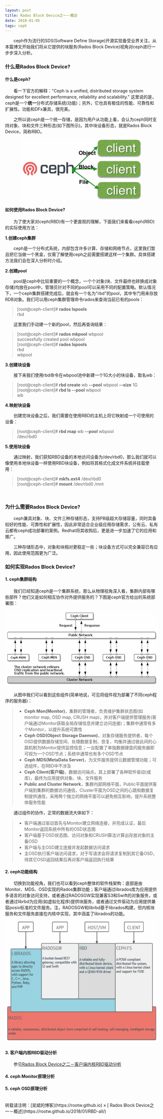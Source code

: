 ```yaml
---
layout: post
title: Rados Block Device之一－概述
date: 2018-01-05 
tags: ceph
---
```


&emsp;&emsp;ceph作为流行的SDS(Software Define Storage)开源实现备受业界关注，从本篇博文开始我们将从它提供的块服务(Rados Block Device)视角对ceph进行一步步深入分析。

### 什么是Rados Block Device?

#### **什么是ceph?**

&emsp;&emsp;看一下官方的解释："Ceph is a unified, distributed storage system designed for excellent performance, reliability and scalability." 这里说的是，ceph是一个**统一**分布式存储系统(功能)；另外，它也具有极佳的性能、可靠性和扩展性。功能和DFx兼具，很完美。

&emsp;&emsp;之所以说ceph是一个统一存储，是因为用户从功能上看，会认为ceph同时支持对象、块和文件三种形态(如下图所示)。其中块设备形态，就是Rados Block Device，简称RBD。

<div align="center">
<img src="/images/posts/i440fx/rbd_1.jpg" height="200" width="400">  
</div> 


#### **如何使用Rados Block Device?**

&emsp;&emsp;为了使大家对ceph(RBD)有一个更直观的理解，下面我们来看看ceph(RBD)的实际使用方法：

**1.创建ceph集群**

&emsp;&emsp;ceph是一个分布式系统，内部包含许多计算、存储和网络节点，这里我们暂且把它当做一个黑盒，仅需了解使用ceph之前需要搭建这样一个集群。具体搭建方法我们会在深入分析时介绍。

**2.创建pool**

&emsp;&emsp;pool是ceph中比较重要的一个概念，一个个对象(块、文件最终也转换成对象存储)均放在pool中，管理员针对不同的pool可以采用不同的配置策略。默认情况下，一个ceph集群搭建完成后，就会有一个名为"rbd"的pool，其中专门用来存放RDB对象。我们可以用ceph集群管理命令rados来查询当前已有的pools：

> [root@ceph-client]# **rados lspools**  
> rbd  

&emsp;&emsp;这里我们手动建一个新的pool，然后再查询结果：

> [root@ceph-client]# **rados mkpool** wbpool  
> successfully created pool wbpool  
> [root@ceph-client]# **rados lspools**  
> rbd  
> wbpool  

**3.创建块设备**

&emsp;&emsp;接下来我们使用rbd命令在wbpool池中新建一个1G大小的块设备，取名wb：

> [root@ceph-client]# **rbd create** wb **\-\-pool** wbpool **\-\-size** 1G  
> [root@ceph-client]# **rbd ls \-\-pool** wbpool  
> wb  

**4.映射块设备**

&emsp;&emsp;创建完块设备之后，我们需要在使用RBD的主机上将它映射成一个可使用的设备：

> [root@ceph-client]# **rbd map** wb **\-\-pool** wbpool  
> /dev/rbd0  

**5.使用块设备**

&emsp;&emsp;通过映射，我们获知RBD设备的本地访问设备为/dev/rbd0，那么我们就可以像使用本地块设备一样使用RBD块设备，例如将其格式化成文件系统并挂载使用：
> [root@ceph-client]# **mkfs.ext4** /dev/rbd0  
> [root@ceph-client]# **mount** /dev/rbd0 /mnt  

&emsp;&emsp;



### 为什么需要Rados Block Device?

&emsp;&emsp;ceph兼具对象、块、文件三种存储形态，支持PB级超大存储容量，同时具备较好的性能、可靠性和扩展性，因此非常适合企业级应用存储需求，公有云、私有云都有ceph成功部署的案例。Redhat将其收购后，更是进一步加速了它的应用和推广。

&emsp;&emsp;三种存储形态中，对象和块相对更稳定一些；块设备方式可以完全兼容已有应用，因此使用范围更为广泛。

### 如何实现Rados Block Device?

#### **1. ceph集群结构**

&emsp;&emsp;我们已经知道ceph是一个集群系统，那么从物理视角深入看，集群内部有哪些部件？他们又是如何相互协作对外提供服务的？下图是ceph官方给出的系统部署图：

<div align="center">
<img src="/images/posts/i440fx/rbd_2.jpg" height="250" width="600">  
</div> 

&emsp;&emsp;从图中我们可以看到这些组件(简单地说，可见将组件视为部署了不同ceph程序的服务器)：

>* **Ceph Mon(Monitor)**，集群的管理者，负责维护集群状态图(如monitor map, OSD map, CRUSH map)，并对客户端提供管理服务(客户端通过Monitor获取全局存储信息并建立访问连接)；集群中通常有多个Monitor，以提升系统可靠性
>* **Ceph OSD(Object Storage Daemon)**，对象存储服务提供者，每个OSD提供数据存储空间、处理数据复制、恢复、均衡并通过彼此间的心跳机制为Monitor提供监控信息；一台配置了单独数据硬盘的服务器即可视为一个OSD节点；系统中通常也有多个OSD节点
>* **Ceph MDS(MetaData Server)**，为文件服务提供元数据管理功能；可选组件，在RBD中不涉及
>* **Ceph Client(客户端)**，数据访问端点，其上部署了各种软件驱动(或库)，最终为应用提供对象、块、文件服务
>* **Public and Cluster Network**，集群内部网络平面，Public平面提供客户端到集群的数据访问通信，Cluster平面为OSD之间的心跳和数据复制提供通信，采用两个独立的网络平面可以避免相互影响，提升系统整体服务性能

&emsp;&emsp;通过组件的协作，正常的数据流大体如下：
>* 客户端通过驱动首先与Monitor建立网络连接，并完成认证，最后Monitor返回系统中所有的OSD状态图
>* 客户端基于OSD状态图、访问对象和CRUSH算法计算出存放对象的主备OSD
>* 客户端与主OSD建立连接并发起数据访问请求
>* 主OSD执行客户端访问请求，对于写请求会将请求复制到其它备OSD，待其它OSD返回结果后再对客户端返回执行结果

#### **2. ceph功能结构**

&emsp;&emsp;切换到功能视角，我们也可以看到ceph整体的软件栈架构：底部是由Monitor、MDS、OSD实现的Rados集群功能；客户端通过librados库为应用提供多语言的对象访问支持，或者通过RADOSGW实现兼客S3和Swift的对象服务，或者通过librbd为应用(如虚拟化程序)提供块服务，或者通过文件驱动为应用提供兼容posix标准的文件服务。注，RADOSGW和librbd基于librados构建，但内核块服务和文件服务直接在内核中实现，其中涵盖了librados的功能。

<div align="center">
<img src="/images/posts/i440fx/rbd_3.jpg" height="400" width="600">  
</div> 


#### **3. 客户端内核RBD驱动分析**
    
&emsp;&emsp;参见[Rados Block Device之二－客户端内核RBD驱动分析](https://rootw.github.io/2018/01/RBD-client/)

#### **4. ceph Monitor原理分析**

#### **5. ceph OSD原理分析**


<br>
转载请注明：[吴斌的博客](https://rootw.github.io) » [ Rados Block Device之一－概述](https://rootw.github.io/2018/01/RBD-all/) 
